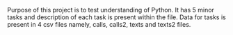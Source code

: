 Purpose of this project is to test understanding of Python. 
It has 5 minor tasks and description of each task is present within the file.
Data for tasks is present in 4 csv files namely, calls, calls2, texts and texts2 files.